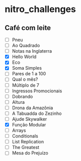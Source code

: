 # nitro_challenges

## Café com leite
- [ ] Pneu
- [ ] Ao Quadrado
- [ ] Notas na Inglaterra
- [x] Hello World
- [x] Eco
- [x] Soma Simples
- [ ] Pares de 1 a 100
- [ ] Qual o mês?
- [ ] Múltiplo de 7
- [ ] Ingressos Promocionais
- [ ] Dobrando
- [ ] Altura
- [ ] Drona da Amazônia
- [ ] A Tabuadda do Zezinho
- [ ] Ajude Skywalker
- [x] Função Modular
- [ ] Arrays
- [ ] Conditionals
- [ ] List Replication
- [ ] The Greatest
- [ ] Mesa do Prejuízo 
